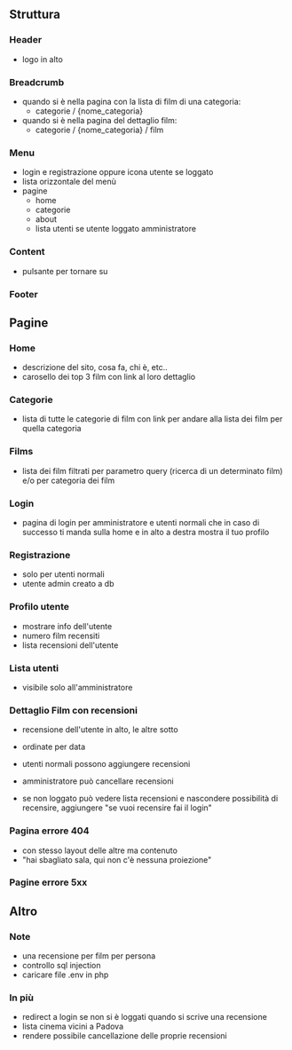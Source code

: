 ## Struttura

### Header

-   logo in alto

### Breadcrumb

-   quando si è nella pagina con la lista di film di una categoria:
    -   categorie / {nome_categoria}
-   quando si è nella pagina del dettaglio film:
    -   categorie / {nome_categoria} / film

### Menu

-   login e registrazione oppure icona utente se loggato
-   lista orizzontale del menù
-   pagine
    -   home
    -   categorie
    -   about
    -   lista utenti se utente loggato amministratore

### Content

-   pulsante per tornare su

### Footer

## Pagine

### Home

-   descrizione del sito, cosa fa, chi è, etc..
-   carosello dei top 3 film con link al loro dettaglio

### Categorie

-   lista di tutte le categorie di film con link per andare alla lista dei film per quella categoria

### Films

-   lista dei film filtrati per parametro query (ricerca di un determinato film) e/o per categoria dei film

### Login

-   pagina di login per amministratore e utenti normali
    che in caso di successo ti manda sulla home e in alto a destra mostra il tuo profilo

### Registrazione

-   solo per utenti normali
-   utente admin creato a db

### Profilo utente

-   mostrare info dell'utente
-   numero film recensiti
-   lista recensioni dell'utente

### Lista utenti

-   visibile solo all'amministratore

### Dettaglio Film con recensioni

-   recensione dell'utente in alto, le altre sotto
-   ordinate per data
-   utenti normali possono aggiungere recensioni
-   amministratore può cancellare recensioni

-   se non loggato può vedere lista recensioni e nascondere possibilità di recensire, aggiungere "se vuoi recensire fai il login"

### Pagina errore 404

-   con stesso layout delle altre ma contenuto
-   "hai sbagliato sala, qui non c'è nessuna proiezione"

### Pagine errore 5xx

## Altro

### Note

-   una recensione per film per persona
-   controllo sql injection
-   caricare file .env in php

### In più

-   redirect a login se non si è loggati quando si scrive una recensione
-   lista cinema vicini a Padova
-   rendere possibile cancellazione delle proprie recensioni
